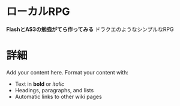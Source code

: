 # ローカルRPG #

**FlashとAS3の勉強がてら作ってみる** ドラクエのようなシンプルなRPG


# 詳細 #

Add your content here.  Format your content with:
  * Text in **bold** or _italic_
  * Headings, paragraphs, and lists
  * Automatic links to other wiki pages